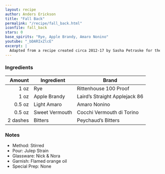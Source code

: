```yaml
---
layout: recipe
author: Anders Erickson
title: "Fall Back"
permalink: "/recipe/fall_back.html"
iconfile: fall_back
stars: 0
base_spirits: "Rye, Apple Brandy, Amaro Nonino"
youtube: "_bDARIxZlcE"
excerpt: |
  Adapted from a recipe created circa 2012-17 by Sasha Petraske for the John Dory Oyster Bar in Manhattan, New York City, USA.
---
```


### Ingredients

|   Amount | Ingredient     | Brand                         |
| -------: | -------------- | ----------------------------- |
|     1 oz | Rye            | Rittenhouse 100 Proof         |
|     1 oz | Apple Brandy   | Laird’s Straight Applejack 86 |
|   0.5 oz | Light Amaro    | Amaro Nonino                  |
|   0.5 oz | Sweet Vermouth | Cocchi Vermouth di Torino     |
| 2 dashes | Bitters        | Peychaud’s Bitters            |

### Notes

- Method: Stirred
- Pour: Julep Strain
- Glassware: Nick &amp; Nora
- Garnish: Flamed orange oil
- Special Prep: None
